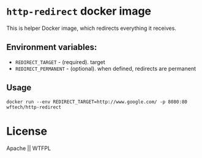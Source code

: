 
# `http-redirect` docker image

This is helper Docker image, which redirects everything it receives. 

## Environment variables:

 * `REDIRECT_TARGET` - (required). target
 * `REDIRECT_PERMANENT` - (optional). when defined, redirects are permanent


## Usage

    docker run --env REDIRECT_TARGET=http://www.google.com/ -p 8080:80 wftech/http-redirect



# License

Apache || WTFPL
